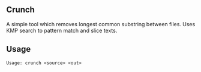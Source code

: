 ## Crunch

A simple tool which removes longest common substring between files.
Uses KMP search to pattern match and slice texts.

## Usage

```
Usage: crunch <source> <out>
```


